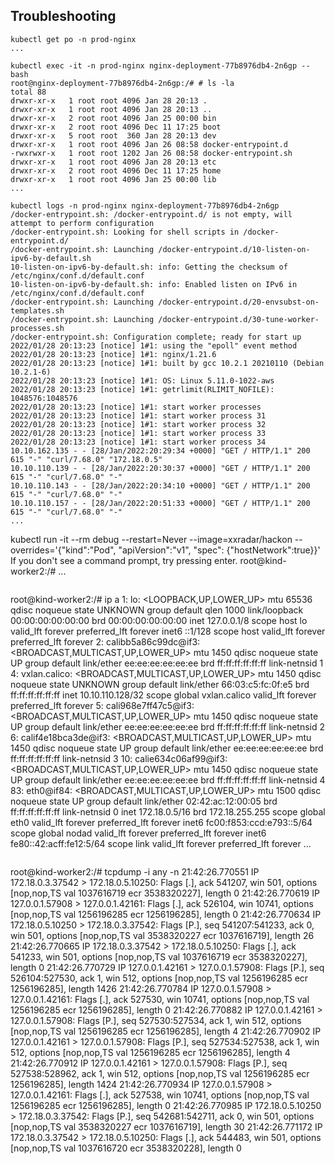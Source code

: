 ## Troubleshooting

```
kubectl get po -n prod-nginx
...

kubectl exec -it -n prod-nginx nginx-deployment-77b8976db4-2n6gp -- bash
root@nginx-deployment-77b8976db4-2n6gp:/# # ls -la
total 88
drwxr-xr-x   1 root root 4096 Jan 28 20:13 .
drwxr-xr-x   1 root root 4096 Jan 28 20:13 ..
drwxr-xr-x   2 root root 4096 Jan 25 00:00 bin
drwxr-xr-x   2 root root 4096 Dec 11 17:25 boot
drwxr-xr-x   5 root root  360 Jan 28 20:13 dev
drwxr-xr-x   1 root root 4096 Jan 26 08:58 docker-entrypoint.d
-rwxrwxr-x   1 root root 1202 Jan 26 08:58 docker-entrypoint.sh
drwxr-xr-x   1 root root 4096 Jan 28 20:13 etc
drwxr-xr-x   2 root root 4096 Dec 11 17:25 home
drwxr-xr-x   1 root root 4096 Jan 25 00:00 lib
...
```
```
kubectl logs -n prod-nginx nginx-deployment-77b8976db4-2n6gp
/docker-entrypoint.sh: /docker-entrypoint.d/ is not empty, will attempt to perform configuration
/docker-entrypoint.sh: Looking for shell scripts in /docker-entrypoint.d/
/docker-entrypoint.sh: Launching /docker-entrypoint.d/10-listen-on-ipv6-by-default.sh
10-listen-on-ipv6-by-default.sh: info: Getting the checksum of /etc/nginx/conf.d/default.conf
10-listen-on-ipv6-by-default.sh: info: Enabled listen on IPv6 in /etc/nginx/conf.d/default.conf
/docker-entrypoint.sh: Launching /docker-entrypoint.d/20-envsubst-on-templates.sh
/docker-entrypoint.sh: Launching /docker-entrypoint.d/30-tune-worker-processes.sh
/docker-entrypoint.sh: Configuration complete; ready for start up
2022/01/28 20:13:23 [notice] 1#1: using the "epoll" event method
2022/01/28 20:13:23 [notice] 1#1: nginx/1.21.6
2022/01/28 20:13:23 [notice] 1#1: built by gcc 10.2.1 20210110 (Debian 10.2.1-6)
2022/01/28 20:13:23 [notice] 1#1: OS: Linux 5.11.0-1022-aws
2022/01/28 20:13:23 [notice] 1#1: getrlimit(RLIMIT_NOFILE): 1048576:1048576
2022/01/28 20:13:23 [notice] 1#1: start worker processes
2022/01/28 20:13:23 [notice] 1#1: start worker process 31
2022/01/28 20:13:23 [notice] 1#1: start worker process 32
2022/01/28 20:13:23 [notice] 1#1: start worker process 33
2022/01/28 20:13:23 [notice] 1#1: start worker process 34
10.10.162.135 - - [28/Jan/2022:20:29:34 +0000] "GET / HTTP/1.1" 200 615 "-" "curl/7.68.0" "172.18.0.5"
10.10.110.139 - - [28/Jan/2022:20:30:37 +0000] "GET / HTTP/1.1" 200 615 "-" "curl/7.68.0" "-"
10.10.110.143 - - [28/Jan/2022:20:34:10 +0000] "GET / HTTP/1.1" 200 615 "-" "curl/7.68.0" "-"
10.10.110.157 - - [28/Jan/2022:20:51:33 +0000] "GET / HTTP/1.1" 200 615 "-" "curl/7.68.0" "-"
...
```
kubectl run -it --rm debug  --restart=Never --image=xxradar/hackon --overrides='{"kind":"Pod", "apiVersion":"v1", "spec": {"hostNetwork":true}}'
If you don't see a command prompt, try pressing enter.
root@kind-worker2:/#
...
```
```
root@kind-worker2:/# ip a
1: lo: <LOOPBACK,UP,LOWER_UP> mtu 65536 qdisc noqueue state UNKNOWN group default qlen 1000
    link/loopback 00:00:00:00:00:00 brd 00:00:00:00:00:00
    inet 127.0.0.1/8 scope host lo
       valid_lft forever preferred_lft forever
    inet6 ::1/128 scope host
       valid_lft forever preferred_lft forever
2: calibb5a86c99dc@if3: <BROADCAST,MULTICAST,UP,LOWER_UP> mtu 1450 qdisc noqueue state UP group default
    link/ether ee:ee:ee:ee:ee:ee brd ff:ff:ff:ff:ff:ff link-netnsid 1
4: vxlan.calico: <BROADCAST,MULTICAST,UP,LOWER_UP> mtu 1450 qdisc noqueue state UNKNOWN group default
    link/ether 66:03:c5:fc:0f:e5 brd ff:ff:ff:ff:ff:ff
    inet 10.10.110.128/32 scope global vxlan.calico
       valid_lft forever preferred_lft forever
5: cali968e7ff47c5@if3: <BROADCAST,MULTICAST,UP,LOWER_UP> mtu 1450 qdisc noqueue state UP group default
    link/ether ee:ee:ee:ee:ee:ee brd ff:ff:ff:ff:ff:ff link-netnsid 2
6: calif4e18bca3de@if3: <BROADCAST,MULTICAST,UP,LOWER_UP> mtu 1450 qdisc noqueue state UP group default
    link/ether ee:ee:ee:ee:ee:ee brd ff:ff:ff:ff:ff:ff link-netnsid 3
10: calie634c06af99@if3: <BROADCAST,MULTICAST,UP,LOWER_UP> mtu 1450 qdisc noqueue state UP group default
    link/ether ee:ee:ee:ee:ee:ee brd ff:ff:ff:ff:ff:ff link-netnsid 4
83: eth0@if84: <BROADCAST,MULTICAST,UP,LOWER_UP> mtu 1500 qdisc noqueue state UP group default
    link/ether 02:42:ac:12:00:05 brd ff:ff:ff:ff:ff:ff link-netnsid 0
    inet 172.18.0.5/16 brd 172.18.255.255 scope global eth0
       valid_lft forever preferred_lft forever
    inet6 fc00:f853:ccd:e793::5/64 scope global nodad
       valid_lft forever preferred_lft forever
    inet6 fe80::42:acff:fe12:5/64 scope link
       valid_lft forever preferred_lft forever
...
```
```
root@kind-worker2:/# tcpdump -i any -n
21:42:26.770551 IP 172.18.0.3.37542 > 172.18.0.5.10250: Flags [.], ack 541207, win 501, options [nop,nop,TS val 1037616719 ecr 3538320227], length 0
21:42:26.770619 IP 127.0.0.1.57908 > 127.0.0.1.42161: Flags [.], ack 526104, win 10741, options [nop,nop,TS val 1256196285 ecr 1256196285], length 0
21:42:26.770634 IP 172.18.0.5.10250 > 172.18.0.3.37542: Flags [P.], seq 541207:541233, ack 0, win 501, options [nop,nop,TS val 3538320227 ecr 1037616719], length 26
21:42:26.770665 IP 172.18.0.3.37542 > 172.18.0.5.10250: Flags [.], ack 541233, win 501, options [nop,nop,TS val 1037616719 ecr 3538320227], length 0
21:42:26.770729 IP 127.0.0.1.42161 > 127.0.0.1.57908: Flags [P.], seq 526104:527530, ack 1, win 512, options [nop,nop,TS val 1256196285 ecr 1256196285], length 1426
21:42:26.770784 IP 127.0.0.1.57908 > 127.0.0.1.42161: Flags [.], ack 527530, win 10741, options [nop,nop,TS val 1256196285 ecr 1256196285], length 0
21:42:26.770882 IP 127.0.0.1.42161 > 127.0.0.1.57908: Flags [P.], seq 527530:527534, ack 1, win 512, options [nop,nop,TS val 1256196285 ecr 1256196285], length 4
21:42:26.770902 IP 127.0.0.1.42161 > 127.0.0.1.57908: Flags [P.], seq 527534:527538, ack 1, win 512, options [nop,nop,TS val 1256196285 ecr 1256196285], length 4
21:42:26.770912 IP 127.0.0.1.42161 > 127.0.0.1.57908: Flags [P.], seq 527538:528962, ack 1, win 512, options [nop,nop,TS val 1256196285 ecr 1256196285], length 1424
21:42:26.770934 IP 127.0.0.1.57908 > 127.0.0.1.42161: Flags [.], ack 527538, win 10741, options [nop,nop,TS val 1256196285 ecr 1256196285], length 0
21:42:26.770985 IP 172.18.0.5.10250 > 172.18.0.3.37542: Flags [P.], seq 542681:542711, ack 0, win 501, options [nop,nop,TS val 3538320227 ecr 1037616719], length 30
21:42:26.771172 IP 172.18.0.3.37542 > 172.18.0.5.10250: Flags [.], ack 544483, win 501, options [nop,nop,TS val 1037616720 ecr 3538320228], length 0
